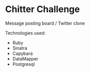 Chitter Challenge
=================

Message posting board / Twitter clone

Technologies used:
- Ruby
- Sinatra
- Capybara
- DataMapper
- Postgresql
